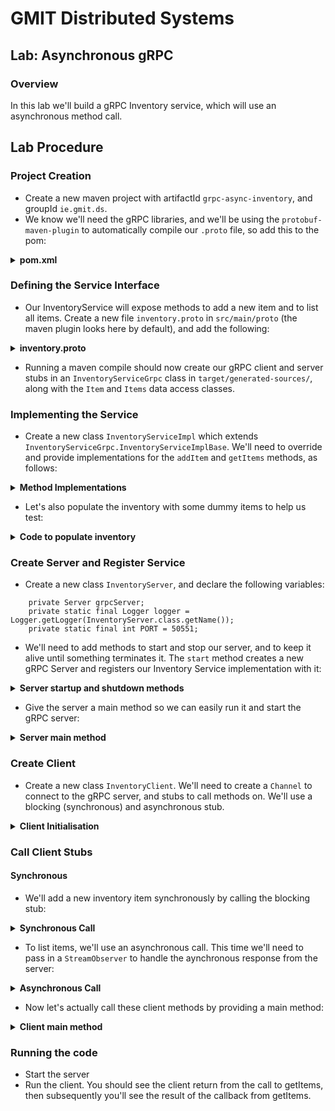 # GMIT Distributed Systems

## Lab: Asynchronous gRPC

### Overview
In this lab we'll build a gRPC Inventory service, which will use an asynchronous method call.

## Lab Procedure
### Project Creation
- Create a new maven project with artifactId `grpc-async-inventory`, and groupId `ie.gmit.ds`.
- We know we'll need the gRPC libraries, and we'll be using the `protobuf-maven-plugin` to automatically compile our `.proto` file, so add this to the pom:

<details>
    <summary><b>pom.xml</b></summary>

```
    <properties>
        <project.build.sourceEncoding>UTF-8</project.build.sourceEncoding>
        <grpc.version>1.23.0</grpc.version><!-- CURRENT_GRPC_VERSION -->
        <protobuf.version>3.9.0</protobuf.version>
        <protoc.version>3.9.0</protoc.version>
        <!-- required for jdk9 -->
        <maven.compiler.source>1.7</maven.compiler.source>
        <maven.compiler.target>1.7</maven.compiler.target>
    </properties>

    <dependencies>
        <dependency>
            <groupId>io.grpc</groupId>
            <artifactId>grpc-netty-shaded</artifactId>
            <version>1.23.0</version>
            <scope>runtime</scope>
        </dependency>
        <dependency>
            <groupId>io.grpc</groupId>
            <artifactId>grpc-protobuf</artifactId>
            <version>1.23.0</version>
        </dependency>
        <dependency>
            <groupId>io.grpc</groupId>
            <artifactId>grpc-stub</artifactId>
            <version>1.23.0</version>
        </dependency>
    </dependencies>

    <build>
        <extensions>
            <extension>
                <groupId>kr.motd.maven</groupId>
                <artifactId>os-maven-plugin</artifactId>
                <version>1.5.0.Final</version>
            </extension>
        </extensions>
        <plugins>
            <plugin>
                <groupId>org.xolstice.maven.plugins</groupId>
                <artifactId>protobuf-maven-plugin</artifactId>
                <version>0.5.1</version>
                <configuration>
                    <protocArtifact>com.google.protobuf:protoc:${protoc.version}:exe:${os.detected.classifier}
                    </protocArtifact>
                    <pluginId>grpc-java</pluginId>
                    <pluginArtifact>io.grpc:protoc-gen-grpc-java:${grpc.version}:exe:${os.detected.classifier}
                    </pluginArtifact>
                </configuration>
                <executions>
                    <execution>
                        <goals>
                            <goal>compile</goal>
                            <goal>compile-custom</goal>
                        </goals>
                    </execution>
                </executions>
            </plugin>

        </plugins>
    </build>
 ```
 
 </details>

### Defining the Service Interface
- Our InventoryService will expose methods to add a new item and to list all items. Create a new file `inventory.proto` in `src/main/proto` (the maven plugin looks here by default), and add the following:

<details>
    <summary><b>inventory.proto</b></summary>

```
syntax = "proto3";
package ie.gmit.ds;
import "google/protobuf/wrappers.proto";
import "google/protobuf/empty.proto";

option java_multiple_files = true;
option java_package = "ie.gmit.ds";

service InventoryService {
   rpc addItem(Item) returns (google.protobuf.BoolValue);
   rpc getItems(google.protobuf.Empty) returns (Items);
}

message Items {
   string itemDesc = 1;
   repeated Item items = 2;
}

message Item {
    string id = 1;
    string name = 2;
    string description = 3;
}
```

</details>

- Running a maven compile should now create our gRPC client and server stubs in an `InventoryServiceGrpc` class in `target/generated-sources/`, along with the `Item` and `Items` data access classes.

### Implementing the Service
- Create a new class `InventoryServiceImpl` which extends `InventoryServiceGrpc.InventoryServiceImplBase`. We'll need to override and provide implementations for the `addItem` and `getItems` methods, as follows:

<details>
    <summary><b>Method Implementations</b></summary>

```
  private ArrayList<Item> itemsList;
    private static final Logger logger =
            Logger.getLogger(InventoryClient.class.getName());

    public InventoryServiceImpl() {
        itemsList = new ArrayList<>();
        createDummyItems();
    }

    @Override
    public void addItem(Item item,
                        StreamObserver<BoolValue> responseObserver) {
        try {
            itemsList.add(item);
            logger.info("Added new item: " + item);
            responseObserver.onNext(BoolValue.newBuilder().setValue(true).build());
        } catch (RuntimeException ex) {
            responseObserver.onNext(BoolValue.newBuilder().setValue(false).build());
        }
        responseObserver.onCompleted();
    }

    @Override
    public void getItems(Empty request,
                         StreamObserver<Items> responseObserver) {
        Items.Builder items = Items.newBuilder();
        for (Item item : itemsList) {
            items.addItems(item);
        }
        responseObserver.onNext(items.build());
        responseObserver.onCompleted();
    }
```
</details>

- Let's also populate the inventory with some dummy items to help us test:

<details>
    <summary><b>Code to populate inventory</b></summary>

```
    private void createDummyItems() {
        itemsList.add(Item.newBuilder()
                .setName("First Item")
                .setId("001")
                .setDescription("A cool item")
                .build());
        itemsList.add(Item.newBuilder()
                .setName("Second Item")
                .setId("002")
                .setDescription("An even cooler item")
                .build());
        itemsList.add(Item.newBuilder()
                .setName("Third Item")
                .setId("003")
                .setDescription("A crap item")
                .build());
    }
```
</details>

### Create Server and Register Service
- Create a new class `InventoryServer`, and declare the following variables:
```
    private Server grpcServer;
    private static final Logger logger = Logger.getLogger(InventoryServer.class.getName());
    private static final int PORT = 50551;
```
- We'll need to add methods to start and stop our server, and to keep it alive until something terminates it. The `start` method creates a new gRPC Server and registers our Inventory Service implementation with it:

<details>
    <summary><b>Server startup and shutdown methods</b></summary>

```
    private void start() throws IOException {
        grpcServer = ServerBuilder.forPort(PORT)
                .addService(new InventoryServiceImpl())
                .build()
                .start();
        logger.info("Server started, listening on " + PORT);

    }

    private void stop() {
        if (grpcServer != null) {
            grpcServer.shutdown();
        }
    }

    /**
     * Await termination on the main thread since the grpc library uses daemon threads.
     */
    private void blockUntilShutdown() throws InterruptedException {
        if (grpcServer != null) {
            grpcServer.awaitTermination();
        }
    }
```
</details>

- Give the server a main method so we can easily run it and start the gRPC server:

<details>
    <summary><b>Server main method</b></summary>

```
    public static void main(String[] args) throws IOException, InterruptedException {
        final InventoryServer inventoryServer = new InventoryServer();
        inventoryServer.start();
        inventoryServer.blockUntilShutdown();
    }
```
</details>

### Create Client
- Create a new class `InventoryClient`. We'll need to create a `Channel` to connect to the gRPC server, and stubs to call methods on. We'll use a blocking (synchronous) and asynchronous stub.

<details>
<summary><b>Client Initialisation</b></summary>

```
    private static final Logger logger =
            Logger.getLogger(InventoryClient.class.getName());
    private final ManagedChannel channel;
    private final InventoryServiceGrpc.InventoryServiceStub asyncInventoryService;
    private final InventoryServiceGrpc.InventoryServiceBlockingStub syncInventoryService;

    public InventoryClient(String host, int port) {
        channel = ManagedChannelBuilder
                .forAddress(host, port)
                .usePlaintext()
                .build();
        syncInventoryService = InventoryServiceGrpc.newBlockingStub(channel);
        asyncInventoryService = InventoryServiceGrpc.newStub(channel);
    }
    
    public void shutdown() throws InterruptedException {
        channel.shutdown().awaitTermination(5, TimeUnit.SECONDS);
    }
```

</details>

### Call Client Stubs
#### Synchronous
- We'll add a new inventory item synchronously by calling the blocking stub:

<details>
    <summary><b>Synchronous Call</b></summary>

```
    public void addNewInventoryItem(Item newItem) {
        logger.info("Adding new inventory item " + newItem);
        BoolValue result = BoolValue.newBuilder().setValue(false).build();
        try {
            result = syncInventoryService.addItem(newItem);
        } catch (StatusRuntimeException ex) {
            logger.log(Level.WARNING, "RPC failed: {0}", ex.getStatus());
            return;
        }
        if (result.getValue()) {
            logger.info("Successfully added item " + newItem);
        } else {
            logger.warning("Failed to add item");
        }
    }
```
</details>

- To list items, we'll use an asynchronous call. This time we'll need to pass in a `StreamObserver` to handle the aynchronous response from the server:

<details>
    <summary><b>Asynchronous Call</b></summary>

```
    private void getItems() {
        StreamObserver<Items> responseObserver = new StreamObserver<Items>() {
            @Override
            public void onNext(Items items) {
                logger.info("Received items: " + items);
            }

            @Override
            public void onError(Throwable throwable) {
                Status status = Status.fromThrowable(throwable);

                logger.log(Level.WARNING, "RPC Error: {0}", status);
            }

            @Override
            public void onCompleted() {
                logger.info("Finished receiving items");
                // End program
                System.exit(0);
            }
        };

        try {
            logger.info("Requesting all items ");
            asyncInventoryService.getItems(Empty.newBuilder().build(), responseObserver);
            logger.info("Returned from requesting all items ");
        } catch (
                StatusRuntimeException ex) {
            logger.log(Level.WARNING, "RPC failed: {0}", ex.getStatus());
            return;
        }
    }
```

</details>

- Now let's actually call these client methods by providing a main method:

<details>
    <summary><b>Client main method</b></summary>

```
    public static void main(String[] args) throws Exception {
        InventoryClient client = new InventoryClient("localhost", 50551);
        Item newItem = Item.newBuilder()
                .setId("1234")
                .setName("New Item")
                .setDescription("Best New Item")
                .build();
        try {
            client.addNewInventoryItem(newItem);
            client.getItems();
        } finally {
            // Don't stop process, keep alive to receive async response
            Thread.currentThread().join();
        }
    }
 ```

</details>

### Running the code
- Start the server
- Run the client. You should see the client return from the call to getItems, then subsequently you'll see the result of the callback from getItems.
